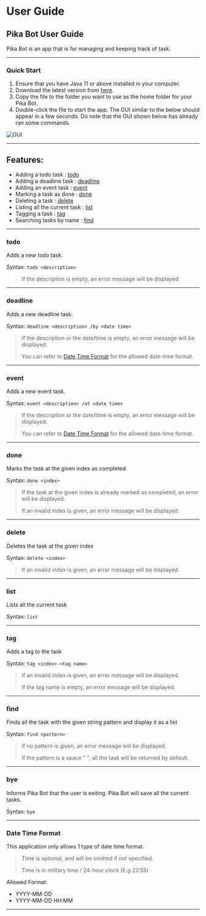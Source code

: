 # User Guide

## Pika Bot User Guide

Pika Bot is an app that is for managing and keeping track of task.

----

### Quick Start

1. Ensure that you have Java 11 or above installed in your computer.
2. Download the latest version from [here](https://github.com/random689/ip/releases/tag/A-Release).
3. Copy the file to the folder you want to use as the home folder for your Pika Bot.
4. Double-click the file to start the app. The GUI similar to the below should appear in a few seconds. Do note that the GUI shown below has already ran some commands.

![GUI](https://random689.github.io/ip/Ui.png)

----

## Features:

* Adding a todo task : [todo](https://random689.github.io/ip/#todo)
* Adding a deadline task : [deadline](https://random689.github.io/ip/#deadline)
* Adding an event task : [event](https://random689.github.io/ip/#event)
* Marking a task as done : [done](https://random689.github.io/ip/#done)
* Deleting a task : [delete](https://random689.github.io/ip/#delete)
* Listing all the current task : [list](https://random689.github.io/ip/#list)
* Tagging a task : [tag](https://random689.github.io/ip/#tag)
* Searching tasks by name : [find](https://random689.github.io/ip/#find)

----

### todo

Adds a new todo task.

Syntax: `todo <description>`
> If the description is empty, an error message will be displayed

----

### deadline

Adds a new deadline task.

Syntax: `deadline <description> /by <date time>`
> If the description or the date/time is empty, an error message will be displayed.
> 
> You can refer to [Date Time Format](https://random689.github.io/ip/#Date-Time-Format) for the allowed date-time format.

----

### event

Adds a new event task.

Syntax: `event <description> /at <date time>`
> If the description or the date/time is empty, an error message will be displayed.
>
> You can refer to [Date Time Format](https://random689.github.io/ip/#Date-Time-Format) for the allowed date-time format.

----

### done

Marks the task at the given index as completed

Syntax: `done <index>`
> If the task at the given index is already marked as completed, an error will be displayed.
>
> If an invalid index is given, an error message will be displayed.

----

### delete

Deletes the task at the given index

Syntax: `delete <index>`
> If an invalid index is given, an error message will be displayed.

----

### list

Lists all the current task

Syntax: `list`

----

### tag

Adds a tag to the task

Syntax: `tag <index> <tag name>`
> If an invalid index is given, an error message will be displayed.
> 
> If the tag name is empty, an error message will be displayed.

----

### find

Finds all the task with the given string pattern and display it as a list

Syntax: `find <pattern>`
> If no pattern is given, an error message will be displayed.
> 
> If the pattern is a space " ", all the task will be returned by default.

----

### bye

Informs Pika Bot that the user is exiting. Pika Bot will save all the current tasks.

Syntax: `bye`

----

### Date Time Format

This application only allows 1 type of date time format.
> Time is optional, and will be omitted if not specified.
>
> Time is in military time / 24-hour clock (E.g 22:55)

Allowed Format:
* YYYY-MM-DD
* YYYY-MM-DD HH:MM

----
